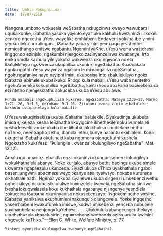 ```yaml
---
title:  Umhla Wokuphilisa
date:  17/07/2019
---
```


Nangona umbono wokuqala weSabatha nokugcinwa kwayo wawubanzi uquka konke, iSabatha yasuka yayinto eyahluke kakhulu kwezininzi iinkokeli zenkolo ngexesha uYesu wayefike emhlabeni. Endaweni yokuba ibe yimini yenkululeko nokulingana, iSabatha yaba yimini yemigaqo yezithethe nemiqathango emiswe ngabantu. Ngemini yaKhe, uYesu wema wazichasa iingqondo ezinjalo, ngakumbi njengoko zazinyanzeliswa kwabanye. Into enika umdla kakhulu yile yokuba wakwenza oku ngeyona ndlela ibalulekileyo ngokwenza ukuphilisa okuninzi ngeSabatha. Kubonakala ngokungathi uYesu wayenza ngabom le mimangaliso ngeSabatha, ngokungafaniyo nayo nayiphi imini, ukubonisa into ebalulekileyo ngoko iSabatha ebimele ukuba ikuko. Rhoqo kula mabali, uYesu waba nentetho ngokufaneleka kokuphilisa ngeSabatha, kanti rhoqo abaFarisi bazisebenzisa ezi ntetho njengesizathu sokuceba ukuba uYesu abulawe.

`Funda amabali angokuphilisa kukaYesu ngeSabatha: Mateyu 12:9–13, Marko 1:21– 26, 3:1–6, noYohane 9:1–16. Ziintoni ezona zinto zibaluleke kakhulu oziqaphelayo kula mabali?`

UYesu wakuqinisekisa ukuba iSabatha ibalulekile. Siyakudinga ukubeka imida ejikeleza ixesha leSabatha ukuyigcina ikhethekile nokulivumela eli xesha leeveki zonke ukuba libe lithuba lokukhulisa ubudlelane bethu noThixo, neentsapho zethu, ibandla lethu, kunye nabantu ekuhlaleni. Kona ukugcina iSabatha akufuneki kuba ngomona ojonge kuthi kuphela. Ngokutsho kukaYesu: “Kulungile ukwenza okulungileyo ngeSabatha” (Mat. 12:12).

Amalungu amaninzi ebandla enza okuninzi okungumsebenzi olungileyo wokukhathalela abanye. Noko kunjalo, abanye bethu bacinga ukuba simele ukwenza ngaphezulu ukunceda. Siyazi ukuba uThixo uyakhathala ngabo basentlungwini, abacinezelweyo okanye abalityelweyo, nokuba kufuneka sikhathale nathi. Ngenxa yokuba siyalelwe ukuba singenzi umsebenzi wethu oqhelekileyo nokuba sikhululwe kuxinzelelo lweveki, ngeSabatha sinikwe ixesha lokuqwalasela koku kukhathala ngabanye njengenye yeendlela zokugcina iSabatha okuyinyaniso nokusebenzayo: “Ngokomthetho wesine, iSabatha yanikelwa ekuphumleni nakunqulo olungcwele. Yonke ingqesho yasemhlabeni kwakufuneka imiswe, kodwa imisebenzi yenceba nobubele yayihambelana nenjongo kaYehova. . . . Ukukhulula abangcungcuthekayo, ukuthuthuzela abaselusizini, ngumsebenzi wothando ozisa uzuko kwimini engcwele kaThixo.”—Ellen G. White, Welfare Ministry, p. 77.

`Yintoni oyenzela ukulungelwa kwabanye ngeSabatha?`